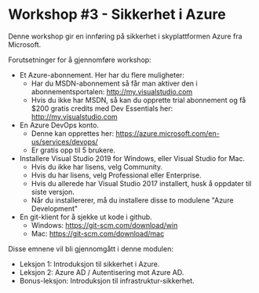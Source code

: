 # Workshop #3 - Sikkerhet i Azure

Denne workshop gir en innføring på sikkerhet i skyplattformen Azure fra Microsoft.

Forutsetninger for å gjennomføre workshop:

- Et Azure-abonnement. Her har du flere muligheter:
  - Har du MSDN-abonnement så får man aktiver den i abonnementsportalen: http://my.visualstudio.com
  - Hvis du ikke har MSDN, så kan du opprette trial abonnement og få \$200 gratis credits med Dev Essentials her: http://my.visualstudio.com
- En Azure DevOps konto.
  - Denne kan opprettes her: https://azure.microsoft.com/en-us/services/devops/
  - Er gratis opp til 5 brukere.
- Installere Visual Studio 2019 for Windows, eller Visual Studio for Mac.
  - Hvis du ikke har lisens, velg Community.
  - Hvis du har lisens, velg Professional eller Enterprise.
  - Hvis du allerede har Visual Studio 2017 installert, husk å oppdater til siste versjon.
  - Når du installererer, må du installere disse to modulene "Azure Development"
- En git-klient for å sjekke ut kode i github.
  - Windows: https://git-scm.com/download/win
  - Mac: https://git-scm.com/download/mac

Disse emnene vil bli gjennomgått i denne modulen:

- Leksjon 1: Introduksjon til sikkerhet i Azure.
- Leksjon 2: Azure AD / Autentisering mot Azure AD.
- Bonus-leksjon: Introduksjon til infrastruktur-sikkerhet.
